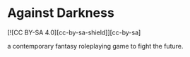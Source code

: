 # Against Darkness

[![CC BY-SA 4.0][cc-by-sa-shield]][cc-by-sa]

a contemporary fantasy roleplaying game to fight the future.
